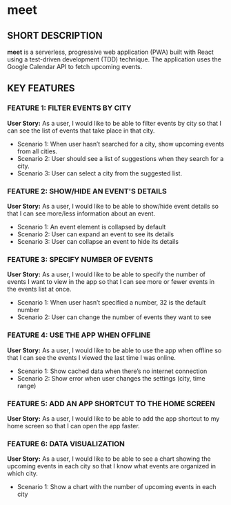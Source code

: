 # meet


## SHORT DESCRIPTION

**meet** is a serverless, progressive web application (PWA) built with React using a
test-driven development (TDD) technique. The application uses the Google
Calendar API to fetch upcoming events.
<br>
## KEY FEATURES

### FEATURE 1: FILTER EVENTS BY CITY
**User Story:** As a user, I would like to be able to filter events by city so that I can see the list of events that
take place in that city.

+ Scenario 1: When user hasn’t searched for a city, show upcoming events from all cities.
+ Scenario 2: User should see a list of suggestions when they search for a city.
+ Scenario 3: User can select a city from the suggested list.

### FEATURE 2: SHOW/HIDE AN EVENT'S DETAILS
**User Story:** As a user, I would like to be able to show/hide event details so that I can see more/less
information about an event.

+ Scenario 1: An event element is collapsed by default
+ Scenario 2: User can expand an event to see its details
+ Scenario 3: User can collapse an event to hide its details

### FEATURE 3: SPECIFY NUMBER OF EVENTS
**User Story:** As a user, I would like to be able to specify the number of events I want to view in the app so
that I can see more or fewer events in the events list at once.

+ Scenario 1: When user hasn’t specified a number, 32 is the default number
+ Scenario 2: User can change the number of events they want to see

### FEATURE 4: USE THE APP WHEN OFFLINE
**User Story:** As a user, I would like to be able to use the app when offline so that I can see the events I
viewed the last time I was online.

+ Scenario 1: Show cached data when there’s no internet connection
+ Scenario 2: Show error when user changes the settings (city, time range)

### FEATURE 5: ADD AN APP SHORTCUT TO THE HOME SCREEN
**User Story:** As a user, I would like to be able to add the app shortcut to my home screen so that I can
open the app faster.

### FEATURE 6: DATA VISUALIZATION
**User Story:** As a user, I would like to be able to see a chart showing the upcoming events in each city so
that I know what events are organized in which city.

+ Scenario 1: Show a chart with the number of upcoming events in each city

